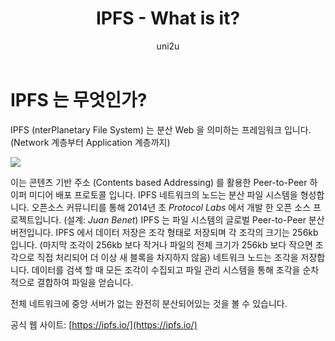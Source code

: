 ﻿---
layout: post
title: "IPFS - What is it?"
categories:
  - IPFS Review
tags:
  - IPFS_what_is_it
lang: ko
author: "uni2u"
meta: "Springfield"
---

# IPFS 는 무엇인가?

IPFS (nterPlanetary File System) 는 분산 Web 을 의미하는 프레임워크 입니다. (Network 계층부터 Application 계층까지)

![](https://cdn-images-1.medium.com/max/1200/1*8P4Oef0EUVqo1UcMb9WB7A.png)

이는 콘텐츠 기반 주소 (Contents based Addressing) 를 활용한 Peer-to-Peer 하이퍼 미디어 배포 프로토콜 입니다. IPFS 네트워크의 노드는 분산 파일 시스템을 형성합니다. 오픈소스 커뮤니티를 통해 2014년 초 _Protocol Labs_ 에서 개발 한 오픈 소스 프로젝트입니다. (설계: _Juan Benet_)
IPFS 는 파일 시스템의 글로벌 Peer-to-Peer 분산 버전입니다. IPFS 에서 데이터 저장은 조각 형태로 저장되며 각 조각의 크기는 256kb 입니다. (마지막 조각이 256kb 보다 작거나 파일의 전체 크기가 256kb 보다 작으면 조각으로 직접 처리되어 더 이상 새 블록을 차지하지 않음)
네트워크 노드는 조각을 저장합니다. 데이터를 검색 할 때 모든 조각이 수집되고 파일 관리 시스템을 통해 조각을 순차적으로 결합하여 파일을 얻습니다. 

전체 네트워크에 중앙 서버가 없는 완전히 분산되어있는 것을 볼 수 있습니다.

공식 웹 사이트: [https://ipfs.io/](https://ipfs.io/)
